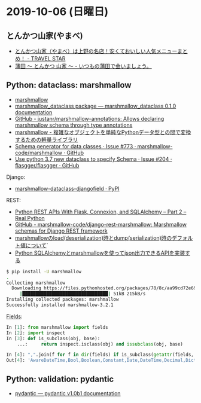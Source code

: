 # 2019-10-06 (日曜日)

## とんかつ山家(やまべ)

- [とんかつ山家（やまべ）は上野の名店！安くておいしい人気メニューまとめ！ - TRAVEL STAR](https://travel-star.jp/posts/13739)
- [蒲田 ～ とんかつ 山家 ～ - いつもの蒲田で会いましょう。](https://www.grand-eagle.co.jp/itsukama/2017/05/post-116.html)

## Python: dataclass: marshmallow

- [marshmallow](https://marshmallow.readthedocs.io/en/stable/)
- [marshmallow_dataclass package — marshmallow_dataclass 0.1.0 documentation](https://lovasoa.github.io/marshmallow_dataclass/html/marshmallow_dataclass.html)
- [GitHub - justanr/marshmallow-annotations: Allows declaring marshmallow schema through type annotations](https://github.com/justanr/marshmallow-annotations)
- [marshmallow - 複雑なオブジェクトを単純なPythonデータ型との間で変換するための軽量ライブラリ](https://githubja.com/marshmallow-code/marshmallow)
- [Schema generator for data classes · Issue #773 · marshmallow-code/marshmallow · GitHub](https://github.com/marshmallow-code/marshmallow/issues/773)
- [Use python 3.7 new dataclass to specify Schema · Issue #204 · flasgger/flasgger · GitHub](https://github.com/flasgger/flasgger/issues/204)

Django:

- [marshmallow-dataclass-djangofield · PyPI](https://pypi.org/project/marshmallow-dataclass-djangofield/)

REST:

- [Python REST APIs With Flask, Connexion, and SQLAlchemy – Part 2 – Real Python](https://realpython.com/flask-connexion-rest-api-part-2/)
- [GitHub - marshmallow-code/django-rest-marshmallow: Marshmallow schemas for Django REST framework](https://github.com/marshmallow-code/django-rest-marshmallow)
- [marshmallowのload(deserialization)時とdump(serialization)時のデフォルト値について](https://qiita.com/podhmo/items/5c21488441bea220641b)`
- [Python SQLAlchemyとmarshmallowを使ってjson出力できるAPIを実装する](https://qiita.com/voygerrr/items/4c78d156fc91111798d5)

~~~bash
$ pip install -U marshmallow
.
Collecting marshmallow
  Downloading https://files.pythonhosted.org/packages/78/8c/aa99cd72e69ce14c754a4df752a57faffbd698b14a6fda598a3950273e99/marshmallow-3.2.1-py2.py3-none-any.whl (45kB)
     |████████████████████████████████| 51kB 215kB/s
Installing collected packages: marshmallow
Successfully installed marshmallow-3.2.1
~~~

[Fields](https://marshmallow.readthedocs.io/en/stable/api_reference.html#module-marshmallow.fields):

~~~py
In [1]: from marshmallow import fields
In [2]: import inspect
In [3]: def is_subclass(obj, base):
    ...:     return inspect.isclass(obj) and issubclass(obj, base)

In [4]: ",".join(f for f in dir(fields) if is_subclass(getattr(fields, f, None), fields.Field))
Out[4]: 'AwareDateTime,Bool,Boolean,Constant,Date,DateTime,Decimal,Dict,Email,Field,Float,Function,Inferred,Int,Integer,List,Mapping,Method,NaiveDateTime,Nested,Number,Pluck,Raw,Str,String,Time,TimeDelta,Tuple,URL,UUID,Url'
~~~

## Python: validation: pydantic

- [pydantic — pydantic v1.0b1 documentation](https://pydantic-docs.helpmanual.io/)
